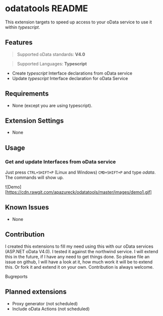 # odatatools README

This extension targets to speed up access to your oData service to use it within *typescript*.

## Features

> Supported oData standards: **V4.0**

> Supported Languages: **Typescript**

- Create *typescript* Interface declarations from oData service
- Update *typescript* Interface declaration for oData Service

## Requirements

- None (except you are using typescript).

## Extension Settings

- None

## Usage

### Get and update Interfaces from oData service

Just press `CTRL+SHIFT+P` (Linux and Windows) `CMD+SHIFT+P` and type *odata*. The commands will show up.

![Demo][https://cdn.rawgit.com/apazureck/odatatools/master/images/demo1.gif]

## Known Issues

- None

## Contribution

I created this extensions to fill my need using this with our oData services (ASP.NET oData V4.0). I tested it against the northwind service. I will extend this in the future, if I have any need to get things done. So please file an issue on github, I will have a look at it, how much work it will be to extend this. Or fork it and extend it on your own. Contribution is always welcome.

Bugreports

## Planned extensions

- Proxy generator (not scheduled)
- Include oData Actions (not scheduled)
